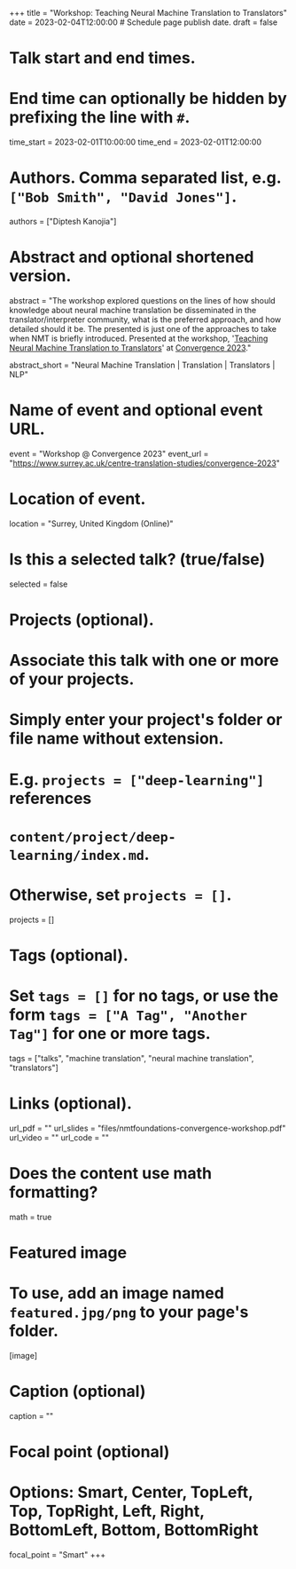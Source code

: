+++
title = "Workshop: Teaching Neural Machine Translation to Translators"
date = 2023-02-04T12:00:00  # Schedule page publish date.
draft = false

# Talk start and end times.
# End time can optionally be hidden by prefixing the line with `#`.
time_start = 2023-02-01T10:00:00
time_end = 2023-02-01T12:00:00

# Authors. Comma separated list, e.g. `["Bob Smith", "David Jones"]`.
authors = ["Diptesh Kanojia"]

# Abstract and optional shortened version.
abstract = "The workshop explored questions on the lines of how should knowledge about neural machine translation be disseminated in the translator/interpreter community, what is the preferred approach, and how detailed should it be. The presented is just one of the approaches to take when NMT is briefly introduced. Presented at the workshop, '[Teaching Neural Machine Translation to Translators](https://www.surrey.ac.uk/centre-translation-studies/convergence-2023/workshop-teaching-neural-machine-translation-translators)' at [Convergence 2023](https://www.surrey.ac.uk/centre-translation-studies/convergence-2023)."

abstract_short = "Neural Machine Translation | Translation | Translators | NLP"

# Name of event and optional event URL.
event = "Workshop @ Convergence 2023"
event_url = "https://www.surrey.ac.uk/centre-translation-studies/convergence-2023"

# Location of event.
location = "Surrey, United Kingdom (Online)"

# Is this a selected talk? (true/false)
selected = false

# Projects (optional).
#   Associate this talk with one or more of your projects.
#   Simply enter your project's folder or file name without extension.
#   E.g. `projects = ["deep-learning"]` references 
#   `content/project/deep-learning/index.md`.
#   Otherwise, set `projects = []`.
projects = []

# Tags (optional).
#   Set `tags = []` for no tags, or use the form `tags = ["A Tag", "Another Tag"]` for one or more tags.
tags = ["talks", "machine translation", "neural machine translation", "translators"]

# Links (optional).
url_pdf = ""
url_slides = "files/nmtfoundations-convergence-workshop.pdf"
url_video = ""
url_code = ""

# Does the content use math formatting?
math = true

# Featured image
# To use, add an image named `featured.jpg/png` to your page's folder. 
[image]
  # Caption (optional)
  caption = ""

  # Focal point (optional)
  # Options: Smart, Center, TopLeft, Top, TopRight, Left, Right, BottomLeft, Bottom, BottomRight
  focal_point = "Smart"
+++
